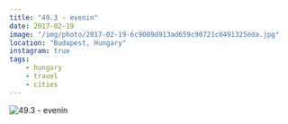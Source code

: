 ```yaml
---
title: "49.3 - evenin"
date: 2017-02-19
image: "/img/photo/2017-02-19-6c9009d913ad659c90721c0491325eda.jpg"
location: "Budapest, Hungary"
instagram: true
tags:
    - hungary
    - travel
    - cities
---
```


![49.3 - evenin](/img/photo/2017-02-19-6c9009d913ad659c90721c0491325eda.jpg)
